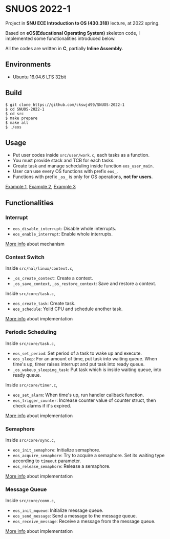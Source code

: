 # SNUOS 2022-1

Project in **SNU ECE Introduction to OS (430.318)** lecture, at 2022 spring.

Based on **eOS(Educational Operating System)** skeleton code, I implemented some functionalities introduced below.

All the codes are written in **C**, partially **Inline Assembly**.

## Environments
* Ubuntu 16.04.6 LTS 32bit

## Build
```
$ git clone https://github.com/ckswjd99/SNUOS-2022-1
$ cd SNUOS-2022-1
$ cd src
$ make prepare
$ make all
$ ./eos
```

## Usage
* Put user codes inside `src/user/work.c`, each tasks as a function.
* You must provide stack and TCB for each tasks.
* Create task and manage scheduling inside function `eos_user_main`.
* User can use every OS functions with prefix `eos_`.
* Functions with prefix `_os_` is only for OS operations, **not for users**.

[Example 1](), [Example 2](), [Example 3]()

## Functionalities
### Interrupt
* `eos_disable_interrupt`: Disable whole interrupts.
* `eos_enable_interrupt`: Enable whole interrupts.

[More info]() about mechanism

### Context Switch
Inside `src/hal/linux/context.c`,
* `_os_create_context`: Create a context.
* `_os_save_context`, `_os_restore_context`: Save and restore a context.

Inside `src/core/task.c`,
* `eos_create_task`: Create task.
* `eos_schedule`: Yeild CPU and schedule another task.

[More info]() about implementation

### Periodic Scheduling
Inside `src/core/task.c`,
* `eos_set_period`: Set period of a task to wake up and execute.
* `eos_sleep`: For an amount of time, put task into waiting queue. When time's up, timer raises interrupt and put task into ready queue.
* `_os_wakeup_sleeping_task`: Put task which is inside waiting queue, into ready queue.

Inside `src/core/timer.c`,
* `eos_set_alarm`: When time's up, run handler callback function.
* `eos_trigger_counter`: Increase counter value of counter struct, then check alarms if it's expired.

[More info]() about implementation

### Semaphore
Inside `src/core/sync.c`,
* `eos_init_semaphore`: Initialize semaphore.
* `eos_acquire_semaphore`: Try to acquire a semaphore. Set its waiting type according to `timeout` parameter.
* `eos_release_semaphore`: Release a semaphore.

[More info]() about implementation

### Message Queue
Inside `src/core/comm.c`,
* `eos_init_mqueue`: Initialize message queue.
* `eos_send_message`: Send a message to the message queue.
* `eos_receive_message`: Receive a message from the message queue.

[More info]() about implementation